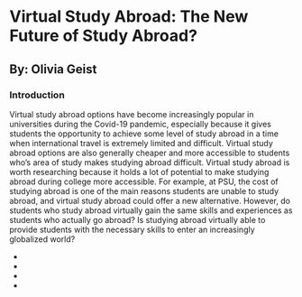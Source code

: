 <!DOCTYPE html>
<html>
      <head>
           <title>My Webpage</title>
        </head>
        <body>
              <h1>Virtual Study Abroad: The New Future of Study Abroad?</h>
              <h2>By: Olivia Geist</h2>
              <h3>Introduction</h3>
              <p> Virtual study abroad options have become increasingly popular in universities during the Covid-19 pandemic, especially because it gives students the opportunity to achieve some level of study abroad in a time when international travel is extremely limited and difficult. Virtual study abroad options are also generally cheaper and more accessible to students who’s area of study makes studying abroad difficult. Virtual study abroad is worth researching because it holds a lot of potential to make studying abroad during college more accessible. For example, at PSU, the cost of studying abroad is one of the main reasons students are unable to study abroad, and virtual study abroad could offer a new alternative. However, do students who study abroad virtually gain the same skills and experiences as students who actually go abroad? Is studying abroad virtually able to provide students with the necessary skills to enter an increasingly globalized world?</p>
        </body>
        <body>
              <ul>
                          <li><a href="#Home</a></li>
                          <li><a href="#Background"</a></li>
                          <li><a href="#Rationale"</a></li>
                          <li><a href="#Method"</a></li>
                          <li><a href="#Work Cited"</a></li>
                                </ul>
                                
                          

        
        

